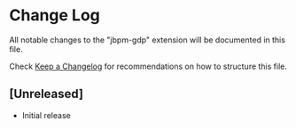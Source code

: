 # Change Log

All notable changes to the "jbpm-gdp" extension will be documented in this file.

Check [Keep a Changelog](http://keepachangelog.com/) for recommendations on how to structure this file.

## [Unreleased]

- Initial release